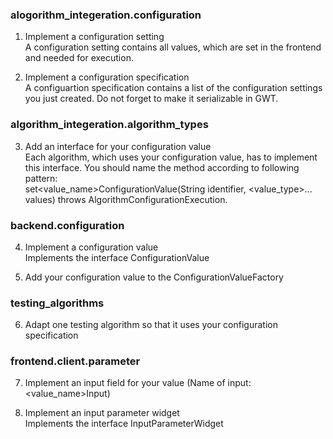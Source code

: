 ### alogorithm_integeration.configuration

1. Implement a configuration setting <br> 
A configuration setting contains all values, which are set in the frontend and needed for execution.

2. Implement a configuration specification <br> 
A configuartion specification contains a list of the configuration settings you just created. Do not forget to make it serializable in GWT.

### algorithm_integeration.algorithm_types

3. Add an interface for your configuration value <br> 
Each algorithm, which uses your configuration value, has to implement this interface. You should name the method according to following pattern: <br>
set<value_name>ConfigurationValue(String identifier, <value_type>... values) throws AlgorithmConfigurationExecution.

### backend.configuration

4. Implement a configuration value <br>
Implements the interface ConfigurationValue

5. Add your configuration value to the ConfigurationValueFactory

### testing_algorithms

6. Adapt one testing algorithm so that it uses your configuration specification

### frontend.client.parameter

7. Implement an input field for your value (Name of input: <value_name>Input)

8. Implement an input parameter widget <br>
Implements the interface InputParameterWidget